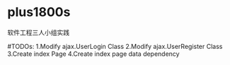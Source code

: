 # plus1800s
软件工程三人小组实践


#TODOs:
  1.Modify ajax.UserLogin Class
  2.Modify ajax.UserRegister Class
  3.Create index Page
  4.Create index page data dependency
